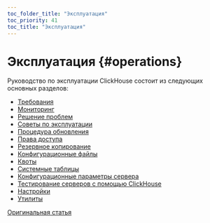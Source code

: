 ```yaml
---
toc_folder_title: "Эксплуатация"
toc_priority: 41
toc_title: "Эксплуатация"
---
```


# Эксплуатация {#operations}

Руководство по эксплуатации ClickHouse состоит из следующих основных разделов:

- [Требования](requirements.md)
- [Мониторинг](monitoring.md)
- [Решение проблем](troubleshooting.md)
- [Советы по эксплуатации](tips.md)
- [Процедура обновления](update.md)
- [Права доступа](access-rights.md)
- [Резервное копирование](backup.md)
- [Конфигурационные файлы](configuration-files.md)
- [Квоты](quotas.md)
- [Системные таблицы](system-tables/index.md)
- [Конфигурационные параметры сервера](server-configuration-parameters/index.md)
- [Тестирование серверов с помощью ClickHouse](performance-test.md)
- [Настройки](settings/index.md#settings)
- [Утилиты](utilities/index.md)

[Оригинальная статья](https://clickhouse.tech/docs/ru/operations/) <!--hide-->
